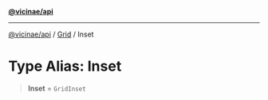 [**@vicinae/api**](../../../../README.md)

***

[@vicinae/api](../../../../README.md) / [Grid](../README.md) / Inset

# Type Alias: Inset

> **Inset** = `GridInset`
